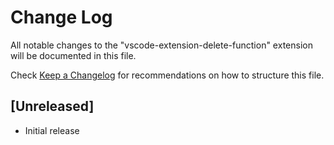 # Change Log

All notable changes to the "vscode-extension-delete-function" extension will be documented in this file.

Check [Keep a Changelog](http://keepachangelog.com/) for recommendations on how to structure this file.

## [Unreleased]

- Initial release